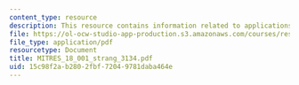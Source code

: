 ```yaml
---
content_type: resource
description: This resource contains information related to applications of derivatives.
file: https://ol-ocw-studio-app-production.s3.amazonaws.com/courses/res-18-001-calculus-online-textbook-spring-2005/15c98f2ab2802fbf72049781daba464e_MITRES_18_001_strang_3134.pdf
file_type: application/pdf
resourcetype: Document
title: MITRES_18_001_strang_3134.pdf
uid: 15c98f2a-b280-2fbf-7204-9781daba464e
---
```

